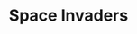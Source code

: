 ---
layout: game
title: "Space Invaders"
category: "mobile"
type: game
permalink: /games/space_invaders/
---
